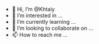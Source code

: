 - 👋 Hi, I’m @Khtaiy
- 👀 I’m interested in ...
- 🌱 I’m currently learning ...
- 💞️ I’m looking to collaborate on ...
- 📫 How to reach me ...

<!---
Khtaiy/Khtaiy is a ✨ special ✨ repository because its `README.md` (this file) appears on your GitHub profile.
You can click the Preview link to take a look at your changes.
--->
